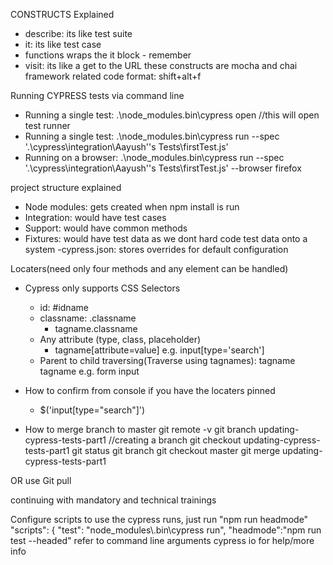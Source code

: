 
CONSTRUCTS Explained
- describe: its like test suite
- it: its like test case
- functions wraps the it block - remember
- visit: its like a get to the URL
these constructs are mocha and chai framework related
code format: shift+alt+f


Running CYPRESS tests via command line
- Running a single test: .\node_modules\.bin\cypress open  //this will open test runner 
- Running a single test: .\node_modules\.bin\cypress run --spec '.\cypress\integration\Aayush''s Tests\firstTest.js'
- Running on a browser: .\node_modules\.bin\cypress run --spec '.\cypress\integration\Aayush''s Tests\firstTest.js' --browser firefox

project structure explained
- Node modules: gets created when npm install is run
- Integration: would have test cases
- Support: would have common methods
- Fixtures: would have test data as we dont hard code test data onto a system
-cypress.json: stores overrides for default configuration
 
Locaters(need only four methods and any element can be handled)
- Cypress only supports CSS Selectors
    - id: #idname
    - classname: .classname 
        - tagname.classname
    - Any attribute (type, class, placeholder)
        - tagname[attribute=value] e.g. input[type='search']
    - Parent to child traversing(Traverse using tagnames): tagname tagname e.g. form input
- How to confirm from console if you have the locaters pinned
    - $('input[type="search"]')

- How to merge branch to master
  git remote -v
  git branch updating-cypress-tests-part1 //creating a branch
  git checkout updating-cypress-tests-part1
  git status
  git branch
  git checkout master
  git merge updating-cypress-tests-part1

OR use Git pull

   continuing with mandatory and technical trainings 

Configure scripts to use the cypress runs, just run "npm run headmode"
 "scripts": {
    "test": "node_modules\\.bin\\cypress run",
    "headmode":"npm run test --headed"
refer to command line arguments cypress io for help/more info

